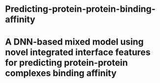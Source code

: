 # Predicting-protein-protein-binding-affinity
# A DNN-based mixed model using novel integrated interface features for predicting protein-protein complexes binding affinity

